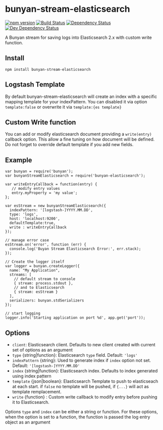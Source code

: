bunyan-stream-elasticsearch
===========================

[![npm version](https://badge.fury.io/js/bloublou2014/bunyan-stream-elasticsearch.svg)](http://badge.fury.io/js/bunyan-stream-elasticsearch)
[![Build Status](https://travis-ci.org/bloublou2014/bunyan-stream-elasticsearch.svg)](https://travis-ci.org/bloublou2014/bunyan-stream-elasticsearch)
[![Dependency Status](https://david-dm.org/bloublou2014/bunyan-stream-elasticsearch.svg)](https://david-dm.org/bloublou2014/bunyan-stream-elasticsearch)
[![Dev Dependency Status](https://david-dm.org/bloublou2014/bunyan-stream-elasticsearch/dev-status.svg)](https://david-dm.org/bloublou2014/bunyan-stream-elasticsearch#info=devDependencies)

A Bunyan stream for saving logs into Elasticsearch 2.x with custom write function.

## Install

```
npm install bunyan-stream-elasticsearch
```

## Logstash Template

By default bunyan-stream-elasticsearch will create an index with a specific mapping template for your indexPattern.
You can disabled it via option `template:false` or overwrite it via `template:{es template}`

## Custom Write function

You can add or modify elasticsearch document providing a `write(entry)` callback option.
This allow a fine tuning on how document will be defined. Do not forget to override default template if you add new fields.

## Example

```
var bunyan = require('bunyan');
var bunyanStreamElasticsearch = require('bunyan-elasticsearch');

var writeEntryCallback = function(entry) {
   // modify entry values
   entry.myProperty = 'my value';
};

var esStream = new bunyanStreamElasticsearch({
  indexPattern: '[logstash-]YYYY.MM.DD',
  type: 'logs',
  host: 'localhost:9200',
  defaultTemplate:true,
  write : writeEntryCallback
});

// manage error case
esStream.on('error', function (err) {
  console.log('Buyan Stream Elasticsearch Error:', err.stack);
});

// Create the logger itself
var logger = bunyan.createLogger({
  name: "My Application",
  streams: [
    // default stream to console
    { stream: process.stdout },
    // and to Elasticsearch
    { stream: esStream }
  ],
  serializers: bunyan.stdSerializers
});

// start logging
logger.info('Starting application on port %d', app.get('port'));
```

## Options

* `client`: Elasticsearch client. Defaults to new client created with current set of options as an argument
* `type` {string|function}: Elasticsearch `type` field. Default: `'logs'`
* `indexPattern` {string}: Used to generate index if `index` option not set. Default: `'[logstash-]YYYY.MM.DD'`
* `index` {string|function}: Elasticsearch index. Defaults to index generated using index pattern
* `template` {json|boolean}: Elasticsearch Template to push to elasticseach at each start. if `false` no template will be pushed, if `{...}` will act as template remplacement.
* `write` {function} : Custom write callback to modify entry before pushing it to Elasticsearch. 

Options `type` and `index` can be either a string or function. For these options, when the option is set to a function, the function is passed the log entry object as an argument
